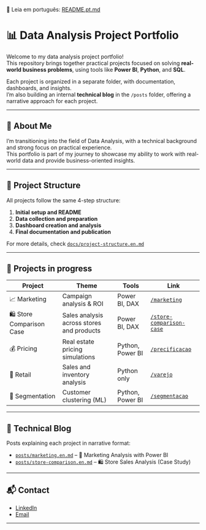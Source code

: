 📄 Leia em português: [README.pt.md](./README.pt.md)


# 📊 Data Analysis Project Portfolio

Welcome to my data analysis project portfolio!  
This repository brings together practical projects focused on solving **real-world business problems**, using tools like **Power BI**, **Python**, and **SQL**.

Each project is organized in a separate folder, with documentation, dashboards, and insights.  
I’m also building an internal **technical blog** in the `/posts` folder, offering a narrative approach for each project.

---

## 🧠 About Me

I’m transitioning into the field of Data Analysis, with a technical background and strong focus on practical experience.  
This portfolio is part of my journey to showcase my ability to work with real-world data and provide business-oriented insights.

---

## 📁 Project Structure

All projects follow the same 4-step structure:

1. **Initial setup and README**
2. **Data collection and preparation**
3. **Dashboard creation and analysis**
4. **Final documentation and publication**

For more details, check [`docs/project-structure.en.md`](./docs/project-structure.en.md)

---

## 📂 Projects in progress

| Project | Theme | Tools | Link |
|--------|-------|--------|------|
| 📈 Marketing | Campaign analysis & ROI | Power BI, DAX | [`/marketing`](./marketing) |
| 🛍️ Store Comparison Case | Sales analysis across stores and products | Power BI, DAX | [`/store-comparison-case`](./store-comparison-case) |
| 💰 Pricing | Real estate pricing simulations | Python, Power BI | [`/precificacao`](./precificacao) |
| 🛒 Retail | Sales and inventory analysis | Python only | [`/varejo`](./varejo) |
| 👥 Segmentation | Customer clustering (ML) | Python, Power BI | [`/segmentacao`](./segmentacao) |

---

## 📝 Technical Blog

Posts explaining each project in narrative format:

- [`posts/marketing.en.md`](./posts/marketing.en.md) – 🎯 Marketing Analysis with Power BI  
- [`posts/store-comparison.en.md`](./posts/store-comparison.en.md) – 🛍️ Store Sales Analysis (Case Study)

---

## 📬 Contact

- [LinkedIn](https://www.linkedin.com/in/patricia-iaczinski/)
- [Email](patricia.iaczinski@gmail.com)

---

